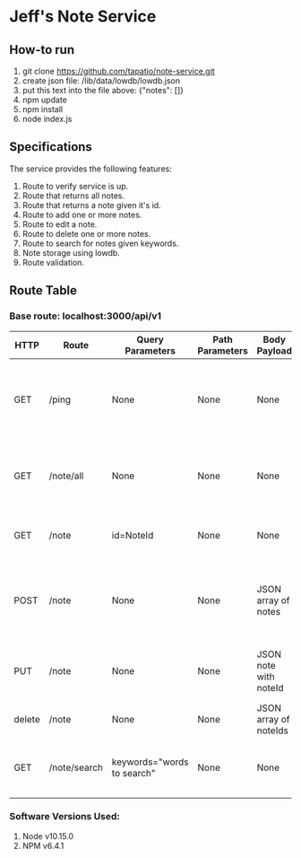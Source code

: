 # Jeff's Note Service

## How-to run

1. git clone https://github.com/tapatio/note-service.git
2. create json file: /lib/data/lowdb/lowdb.json
3. put this text into the file above: {"notes": []}
4. npm update
5. npm install
6. node index.js

## Specifications

The service provides the following features:
1. Route to verify service is up.
2. Route that returns all notes.
3. Route that returns a note given it's id.
4. Route to add one or more notes.
5. Route to edit a note.
6. Route to delete one or more notes.
7. Route to search for notes given keywords.
8. Note storage using lowdb.
9. Route validation.

## Route Table

### Base route: localhost:3000/api/v1

| HTTP      | Route             | Query Parameters           | Path Parameters           | Body Payload          | Return Values                                                              |
| ----------|-------------------|----------------------------|---------------------------|-----------------------|----------------------------------------------------------------------------|
| GET       | /ping             | None                       | None                      | None                  | Returns 200 with text "Success". Quick check to see if service is running. |
| GET       | /note/all         | None                       | None                      | None                  | Returns 200 with JSON array of all notes currently stored.                 |
| GET       | /note             | id=NoteId                  | None                      | None                  | Returns 200 with JSON note, 404 if not found.                              |
| POST      | /note             | None                       | None                      | JSON array of notes   | Returns 200 with JSON array of noteIds corresponding to notes stored.      |
| PUT       | /note             | None                       | None                      | JSON note with noteId | Returns 200 with JSON noteId, 404 if note UUID not found.                  |
| delete    | /note             | None                       | None                      | JSON array of noteIds | Returns 200.                                                               |
| GET       | /note/search      | keywords="words to search" | None                      | None                  | Returns 200 with JSON array of notes that contain all of keywords.         |

### Software Versions Used:

1. Node v10.15.0
2. NPM v6.4.1
